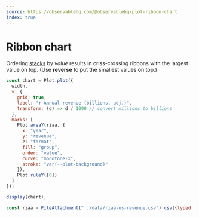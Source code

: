 ```yaml
---
source: https://observablehq.com/@observablehq/plot-ribbon-chart
index: true
---
```


# Ribbon chart

Ordering [stacks](https://observablehq.com/plot/transforms/stack) by _value_ results in criss-crossing ribbons with the largest value on top. (Use **reverse** to put the smallest values on top.)

```js echo
const chart = Plot.plot({
  width,
  y: {
    grid: true,
    label: "↑ Annual revenue (billions, adj.)",
    transform: (d) => d / 1000 // convert millions to billions
  },
  marks: [
    Plot.areaY(riaa, {
      x: "year",
      y: "revenue",
      z: "format",
      fill: "group",
      order: "value",
      curve: "monotone-x",
      stroke: "var(--plot-background)"
    }),
    Plot.ruleY([0])
  ]
});

display(chart);
```

```js echo
const riaa = FileAttachment("../data/riaa-us-revenue.csv").csv({typed: true});
```
